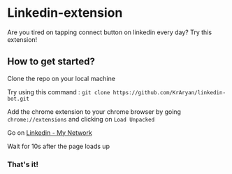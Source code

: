 # Linkedin-extension

Are you tired on tapping connect button on linkedin every day? Try this extension!

## How to get started?

Clone the repo on your local machine

Try using this command : `git clone https://github.com/KrAryan/linkedin-bot.git`

Add the chrome extension to your chrome browser by going `chrome://extensions` and clicking on `Load Unpacked`

Go on [Linkedin - My Network](https://www.linkedin.com/mynetwork/)

Wait for 10s after the page loads up

### That's it!

